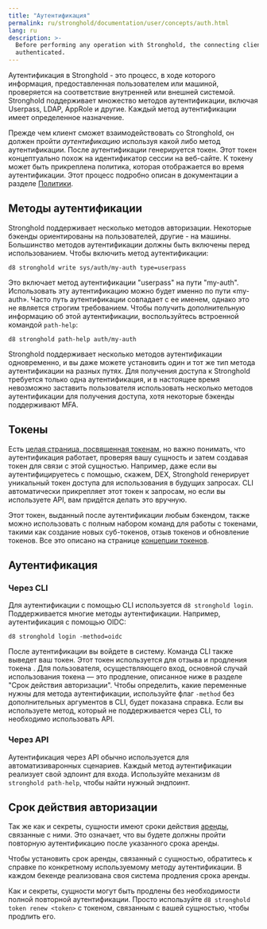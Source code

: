 ```yaml
---
title: "Аутентификация"
permalink: ru/stronghold/documentation/user/concepts/auth.html
lang: ru
description: >-
  Before performing any operation with Stronghold, the connecting client must be
  authenticated.
---
```


Аутентификация в Stronghold - это процесс, в ходе которого информация, предоставленная пользователем или машиной, проверяется на соответствие внутренней или внешней системой. Stronghold поддерживает множество методов аутентификации, включая Userpass, LDAP, AppRole и другие. Каждый метод аутентификации имеет определенное назначение.

Прежде чем клиент сможет взаимодействовать со Stronghold, он должен пройти _аутентификацию_ используя какой либо метод аутентификации. После аутентификации генерируется токен. Этот токен концептуально похож на идентификатор сессии на веб-сайте. К токену может быть прикреплена политика, которая отображается во время аутентификации. Этот процесс подробно описан в документации а разделе  [Политики](policy.html).

## Методы аутентификации

Stronghold поддерживает несколько методов авторизации. Некоторые бэкенды ориентированы на пользователей, другие - на машины. Большинство методов аутентификации должны быть включены перед использованием. Чтобы включить метод аутентификации:

```shell-session
d8 stronghold write sys/auth/my-auth type=userpass
```

Это включает метод аутентификации "userpass" на пути "my-auth". Использовать эту аутентификацию можно будет именно по пути «my-auth». Часто путь аутентификации совпадает с ее именем, однако это не является строгим требованием. Чтобы получить дополнительную информацию об этой аутентификации, воспользуйтесь встроенной командой `path-help`:

```shell-session
d8 stronghold path-help auth/my-auth
```

Stronghold поддерживает несколько методов аутентификации одновременно, и вы даже можете установить один и тот же тип метода аутентификации на разных путях. Для получения доступа к Stronghold требуется только одна аутентификация, и в настоящее время невозможно заставить пользователя использовать несколько методов аутентификации для получения доступа, хотя некоторые бэкенды поддерживают MFA.

## Токены

Есть [целая страница, посвященная токенам](tokens.html),
но важно понимать, что аутентификация работает, проверяя вашу
сущность и затем создавая токен для связи с этой сущностью.
Например, даже если вы аутентифицируетесь с помощью, скажем, DEX,
Stronghold генерирует уникальный токен доступа для использования в
будущих запросах. CLI автоматически прикрепляет этот токен к запросам,
но если вы используете API, вам придётся делать это вручную.

Этот токен, выданный после аутентификации любым бэкендом, также можно использовать с полным набором команд для работы с токенами, такими как создание новых суб-токенов, отзыв токенов и обновление токенов. Все это описано на странице [концепции токенов](tokens.html).

## Аутентификация

### Через CLI

Для аутентификации с помощью CLI используется `d8 stronghold login`.
Поддерживается многие методы аутентификации. Например, аутентификация
с помощью OIDC:

```shell-session
d8 stronghold login -method=oidc
```

После аутентификации вы войдете в систему. Команда CLI также
выведет ваш токен. Этот токен используется для отзыва и продления токена .
Для пользователя, осуществляющего вход, основной случай использования
токена — это продление, описанное ниже в разделе "Срок действия авторизации".
Чтобы определить, какие переменные нужны для метода аутентификации,
используйте флаг `-method` без дополнительных аргументов в CLI, будет показана справка.
Если вы используете метод, который не поддерживается через CLI, то необходимо
использовать API.

### Через API

Аутентификация через API обычно используется для автоматизиваронных сценариев. Каждый метод аутентификации реализует свой эдпоинт для входа.
Используйте механизм `d8 stronghold path-help`, чтобы найти нужный эндпоинт.

## Срок действия авторизации

Так же как и секреты, сущности имеют сроки действия [аренды](lease.html),
связанные с ними. Это означает, что вы будете должны пройти повторную аутентификацию
после указанного срока аренды.

Чтобы установить срок аренды, связанный с сущностью, обратитесь к
справке по конкретному используемому методу аутентификации. В каждом бекенде
реализована своя система продления срока аренды.

Как и секреты, сущности могут быть продлены без необходимости полной повторной аутентификации. Просто используйте `d8 stronghold token renew <token>`
с токеном, связанным с вашей сущностью, чтобы продлить его.
